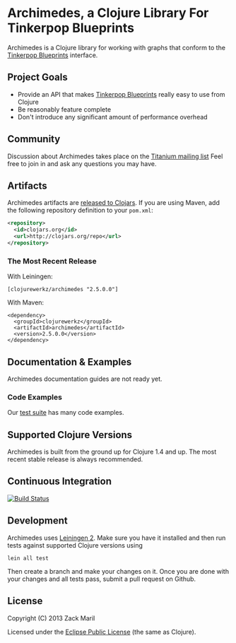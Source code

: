 # Archimedes, a Clojure Library For Tinkerpop Blueprints

Archimedes is a Clojure library for working with graphs that conform to the [Tinkerpop Blueprints](http://tinkerpop.com) interface.

## Project Goals

 * Provide an API that makes [Tinkerpop Blueprints](http://tinkerpop.com) really easy to use from Clojure
 * Be reasonably feature complete
 * Don't introduce any significant amount of performance overhead


## Community

Discussion about Archimedes takes place on the [Titanium mailing list](https://groups.google.com/forum/#!forum/clojure-titanium)
Feel free to join in and ask any questions you may have.

## Artifacts

Archimedes artifacts are
[released to Clojars](https://clojars.org/clojurewerkz/archimedes). If
you are using Maven, add the following repository definition to your
`pom.xml`:

``` xml
<repository>
  <id>clojars.org</id>
  <url>http://clojars.org/repo</url>
</repository>
```

### The Most Recent Release

With Leiningen:

    [clojurewerkz/archimedes "2.5.0.0"]


With Maven:

    <dependency>
      <groupId>clojurewerkz</groupId>
      <artifactId>archimedes</artifactId>
      <version>2.5.0.0</version>
    </dependency>

## Documentation & Examples

Archimedes documentation guides are not ready yet.

### Code Examples

Our [test suite](test/archimedes) has many code examples.

## Supported Clojure Versions

Archimedes is built from the ground up for Clojure 1.4 and up. The most recent stable release
is always recommended.


## Continuous Integration

[![Build Status](https://travis-ci.org/clojurewerkz/archimedes.svg?branch=master)](https://travis-ci.org/clojurewerkz/archimedes)

## Development

Archimedes uses
[Leiningen 2](https://github.com/technomancy/leiningen/blob/master/doc/TUTORIAL.md).
Make sure you have it installed and then run tests against supported
Clojure versions using

    lein all test

Then create a branch and make your changes on it. Once you are done
with your changes and all tests pass, submit a pull request on Github.



## License

Copyright (C) 2013 Zack Maril

Licensed under the [Eclipse Public License](http://www.eclipse.org/legal/epl-v10.html) (the same as Clojure).
